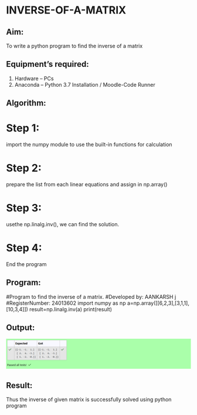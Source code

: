 # INVERSE-OF-A-MATRIX
## Aim:
To write a python program to find the inverse of a matrix
## Equipment’s required:
1. 	Hardware – PCs
2. 	Anaconda – Python 3.7 Installation / Moodle-Code Runner
## Algorithm:
# Step 1: 
import the numpy module to use the built-in functions for calculation 
# Step 2: 
prepare the list from each linear equations and assign in np.array()
# Step 3: 
usethe np.linalg.inv(), we can find the solution.
# Step 4: 
End the program
## Program:
#Program to find the inverse of a matrix.
#Developed by: AANKARSH j
#RegisterNumber: 24013602
    import numpy as np
    a=np.array([[6,2,3],[3,1,1],[10,3,4]])
    result=np.linalg.inv(a)
    print(result)

## Output:
![result pic](resultexp3.png)
## Result:
Thus the inverse of given matrix is successfully solved using python program


